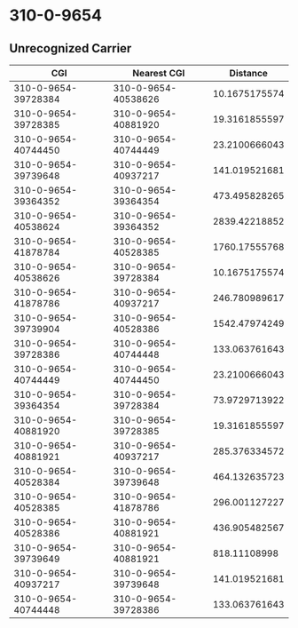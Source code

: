 # 310-0-9654
## Unrecognized Carrier


| CGI | Nearest CGI | Distance |
|-----|-------------|----------|
| 310-0-9654-39728384 | 310-0-9654-40538626 | 10.1675175574 |
| 310-0-9654-39728385 | 310-0-9654-40881920 | 19.3161855597 |
| 310-0-9654-40744450 | 310-0-9654-40744449 | 23.2100666043 |
| 310-0-9654-39739648 | 310-0-9654-40937217 | 141.019521681 |
| 310-0-9654-39364352 | 310-0-9654-39364354 | 473.495828265 |
| 310-0-9654-40538624 | 310-0-9654-39364352 | 2839.42218852 |
| 310-0-9654-41878784 | 310-0-9654-40528385 | 1760.17555768 |
| 310-0-9654-40538626 | 310-0-9654-39728384 | 10.1675175574 |
| 310-0-9654-41878786 | 310-0-9654-40937217 | 246.780989617 |
| 310-0-9654-39739904 | 310-0-9654-40528386 | 1542.47974249 |
| 310-0-9654-39728386 | 310-0-9654-40744448 | 133.063761643 |
| 310-0-9654-40744449 | 310-0-9654-40744450 | 23.2100666043 |
| 310-0-9654-39364354 | 310-0-9654-39728384 | 73.9729713922 |
| 310-0-9654-40881920 | 310-0-9654-39728385 | 19.3161855597 |
| 310-0-9654-40881921 | 310-0-9654-40937217 | 285.376334572 |
| 310-0-9654-40528384 | 310-0-9654-39739648 | 464.132635723 |
| 310-0-9654-40528385 | 310-0-9654-41878786 | 296.001127227 |
| 310-0-9654-40528386 | 310-0-9654-40881921 | 436.905482567 |
| 310-0-9654-39739649 | 310-0-9654-40881921 | 818.11108998 |
| 310-0-9654-40937217 | 310-0-9654-39739648 | 141.019521681 |
| 310-0-9654-40744448 | 310-0-9654-39728386 | 133.063761643 |
